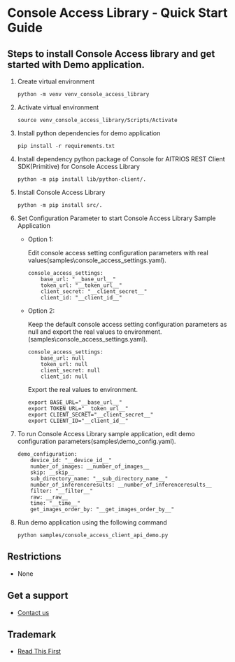 # **Console Access Library - Quick Start Guide**
## Steps to install Console Access library and get started with Demo application.


1. Create virtual environment
    ```
    python -m venv venv_console_access_library
    ```

2. Activate virtual environment
    ```
    source venv_console_access_library/Scripts/Activate
    ```

3. Install python dependencies for demo application
    ```
    pip install -r requirements.txt
    ```

4. Install dependency python package of Console for AITRIOS REST Client SDK(Primitive) for Console Access Library
    ```
    python -m pip install lib/python-client/.
    ```

5. Install Console Access Library
    ```
    python -m pip install src/.
    ```

6. Set Configuration Parameter to start Console Access Library Sample Application

    * Option 1:

        Edit console access setting configuration parameters with real values(samples\console_access_settings.yaml).
        ```
        console_access_settings:
            base_url: "__base_url__"
            token_url: "__token_url__"
            client_secret: "__client_secret__"
            client_id: "__client_id__"
        ```
    * Option 2:

        Keep the default console access setting configuration parameters as null and export the real values to environment.
        (samples\console_access_settings.yaml).
        ```
        console_access_settings:
            base_url: null
            token_url: null
            client_secret: null
            client_id: null
        ```

        Export the real values to environment.
        ```
        export BASE_URL="__base_url__"
        export TOKEN_URL="__token_url__"
        export CLIENT_SECRET="__client_secret__"
        export CLIENT_ID="__client_id__"
        ```

7. To run Console Access Library sample application, edit demo configuration parameters(samples\demo_config.yaml).
    ```
    demo_configuration:
        device_id: "__device_id__"
        number_of_images: __number_of_images__
        skip: __skip__
        sub_directory_name: "__sub_directory_name__"
        number_of_inferenceresults: __number_of_inferenceresults__
        filter: "__filter__"
        raw: __raw__
        time: "__time__"
        get_images_order_by: "__get_images_order_by__"
    ```

8. Run demo application using the following command
    ```
    python samples/console_access_client_api_demo.py
    ```

## Restrictions
- None

## Get a support
- [Contact us](https://developer.aitrios.sony-semicon.com/contact-us/)

## Trademark
- [Read This First](https://developer.aitrios.sony-semicon.com/development-guides/documents/manuals/)

